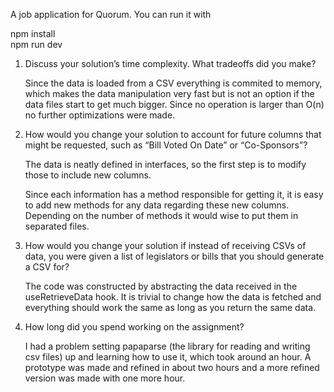 A job application for Quorum. You can run it with 

npm install
<br />
npm run dev


1. Discuss your solution’s time complexity. What tradeoffs did you make?

    Since the data is loaded from a CSV everything
    is commited to memory, which makes the data manipulation very fast but is not an option if the data files start to get much bigger. Since no operation is larger than O(n) no further optimizations were made.

2. How would you change your solution to account for future columns that might be
requested, such as “Bill Voted On Date” or “Co-Sponsors”?

    The data is neatly defined in interfaces, so the first step is to modify those to include new columns. 
    
    Since each information has a method responsible for getting it, it is easy to add new methods for any data regarding these new columns. Depending on the number of methods it would wise to put them in separated files. 

3. How would you change your solution if instead of receiving CSVs of data, you were given a
list of legislators or bills that you should generate a CSV for?

    The code was constructed by abstracting the data received in the useRetrieveData hook. It is trivial to change how the data is fetched and everything should work the same as long as you return the same data. 


4. How long did you spend working on the assignment?

    I had a problem setting papaparse (the library for reading and writing csv files) up and learning how to use it, which took around an hour. 
    A prototype was made and refined in about two hours and a more refined version was made with one more hour.